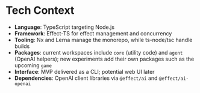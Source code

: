 # Tech Context

- **Language**: TypeScript targeting Node.js
- **Framework**: Effect-TS for effect management and concurrency
- **Tooling**: Nx and Lerna manage the monorepo, while ts-node/tsc handle builds
- **Packages**: current workspaces include `core` (utility code) and `agent` (OpenAI helpers); new experiments add their own packages such as the upcoming `game`
- **Interface**: MVP delivered as a CLI; potential web UI later
- **Dependencies**: OpenAI client libraries via `@effect/ai` and `@effect/ai-openai`
